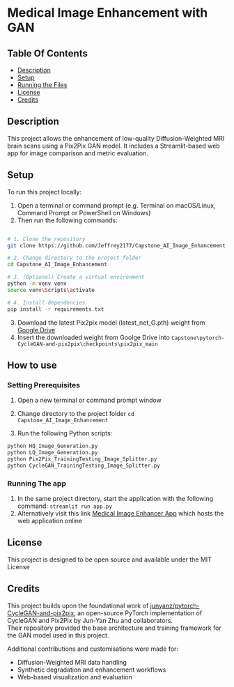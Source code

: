# Medical Image Enhancement with GAN

## Table Of Contents

- [Description](#description)
- [Setup](#setup)
- [Running the Files](#running-the-files)
- [License](#license)
- [Credits](#credits)

## Description

This project allows the enhancement of low-quality Diffusion-Weighted MRI brain scans using a Pix2Pix GAN model. It includes a Streamlit-based web app for image comparison and metric evaluation. 

## Setup

To run this project locally:

1. Open a terminal or command prompt (e.g. Terminal on macOS/Linux, Command Prompt or PowerShell on Windows)
2. Then run the following commands:

```bash

# 1. Clone the repository
git clone https://github.com/Jeffrey2177/Capstone_AI_Image_Enhancement.git

# 2. Change directory to the project folder
cd Capstone_AI_Image_Enhancement

# 3. (Optional) Create a virtual environment
python -m venv venv
source venv\Scripts\activate 

# 4. Install dependencies
pip install -r requirements.txt

```
3. Download the latest Pix2pix model (latest_net_G.pth) weight from [Google Drive](https://drive.google.com/drive/folders/1J7mjHB8N-ZNUiDiHw-8DUzIlxTjt-dff)
4. Insert the downloaded weight from Goolge Drive into ```Capstone\pytorch-CycleGAN-and-pix2pix\checkpoints\pix2pix_main ```

## How to use

### Setting Prerequisites
1. Open a new terminal or command prompt window
2. Change directory to the project folder
```cd Capstone_AI_Image_Enhancement```

3. Run the following Python scripts:
   
```bash
python HQ_Image_Generation.py
python LQ_Image_Generation.py
python Pix2Pix_TrainingTesting_Image_Splitter.py
python CycleGAN_TrainingTesting_Image_Splitter.py
```
### Running The app

1. In the same project directory, start the application with the following command:
``` streamlit run app.py ```
2. Alternatively visit this link [Medical Image Enhancer App](https://Jeffrey2177-Capstone.hf.space) which hosts the web application online 
 




## License 

This project is designed to be open source and available under the MIT License

## Credits

This project builds upon the foundational work of [junyanz/pytorch-CycleGAN-and-pix2pix](https://github.com/junyanz/pytorch-CycleGAN-and-pix2pix), an open-source PyTorch implementation of CycleGAN and Pix2Pix by Jun-Yan Zhu and collaborators.  
Their repository provided the base architecture and training framework for the GAN model used in this project.

Additional contributions and customisations were made for:
- Diffusion-Weighted MRI data handling
- Synthetic degradation and enhancement workflows
- Web-based visualization and evaluation
